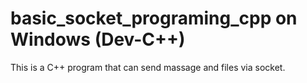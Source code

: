 # basic_socket_programing_cpp on Windows (Dev-C++)
This is a C++ program that can send massage and files via socket.
